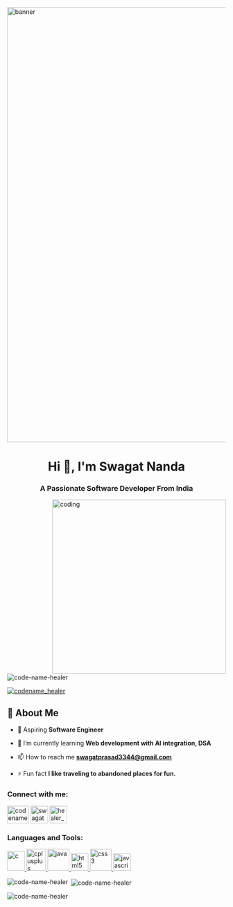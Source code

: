 <img align="center" alt="banner" width="1000" src="https://media1.tenor.com/images/ba6d7d37fa1e4ca966ac7328bf43b96c/tenor.gif?itemid=18657810">
<h1 align="center">Hi 👋, I'm Swagat Nanda</h1>
<h3 align="center">A Passionate Software Developer From India</h3>

<img align="right" alt="coding" width="400" src="https://user-images.githubusercontent.com/55389276/140866485-8fb1c876-9a8f-4d6a-98dc-08c4981eaf70.gif">

<p align="left"> <img src="https://komarev.com/ghpvc/?username=code-name-healer&label=Profile%20views&color=0e75b6&style=flat" alt="code-name-healer" /> </p>

<p align="left"> <a href="https://twitter.com/codename_healer" target="blank"><img src="https://img.shields.io/twitter/follow/codename_healer?logo=twitter&style=for-the-badge" alt="codename_healer" /></a> </p>

## 🚀 About Me

- 💼 Aspiring **Software Engineer**

- 🌱 I’m currently learning **Web development with AI integration, DSA**

- 📫 How to reach me **swagatprasad3344@gmail.com**

- ⚡ Fun fact **I like traveling to abandoned places for fun.**

<h3 align="left">Connect with me:</h3>
<p align="left">
<a href="https://twitter.com/codename_healer" target="blank"><img align="center" src="https://th.bing.com/th/id/OIP.dj2Q_v5PNYeGVFWlZh0h2gHaE8?pid=ImgDet&rs=1" alt="codename_healer" height="40" width="50" /></a>
<a href="https://linkedin.com/in/swagat nanda" target="blank"><img align="center" src="https://cdn.freebiesupply.com/logos/large/2x/linkedin-icon-logo-png-transparent.png" alt="swagat nanda" height="40" width="40" /></a>
<a href="https://instagram.com/healer_senpai" target="blank"><img align="center" src="https://www.svgrepo.com/show/303154/instagram-2016-logo.svg" alt="healer_senpai" height="40" width="40" /></a>
</p>

<h3 align="left">Languages and Tools:</h3>
<p align="left"> <a href="https://www.react.dev/" target="_blank" rel="noreferrer"> <img src="https://imgs.search.brave.com/-wRYfmc8MFTE9dYoFBioZSxfu45QaJyuKfJ3h68gZGM/rs:fit:860:0:0:0/g:ce/aHR0cHM6Ly9jZG40/Lmljb25maW5kZXIu/Y29tL2RhdGEvaWNv/bnMvbG9nb3MtMy82/MDAvUmVhY3QuanNf/bG9nby01MTIucG5n" alt="c" width="40" height="45"/> </a> <a href="https://www.nextjs.org/" target="_blank" rel="noreferrer"> <img src="https://imgs.search.brave.com/ztlfYC2eOTJpd2dVwRpux9RX31ciXcTCwHxh1LfOSfI/rs:fit:860:0:0:0/g:ce/aHR0cHM6Ly93d3cu/dmVjdG9ybG9nby56/b25lL2xvZ29zL25l/eHRqcy9uZXh0anMt/aWNvbi5zdmc" alt="cplusplus" width="45" height="50"/> </a> <a href="https://www.java.com" target="_blank" rel="noreferrer"> <img src="https://static.wixstatic.com/media/e37c27_daada5da098843ab85dffeea0ab48c27~mv2.png/v1/fill/w_614,h_614,al_c,lg_1,q_90/e37c27_daada5da098843ab85dffeea0ab48c27~mv2.png" alt="java" width="50" height="50"/> <a href="https://www.w3.org/html/" target="_blank" rel="noreferrer"> <img src="https://th.bing.com/th/id/R.6ee622d79495c8639c6f70b6b2b87d17?rik=%2f2XVilcAAz8ZxA&riu=http%3a%2f%2fwww.w3.org%2fhtml%2flogo%2fdownloads%2fHTML5_Badge_256.png&ehk=sC92DU%2f38TG6Hx5ueRg%2bfI0WI3r9msruc%2bCl6bqaGIs%3d&risl=&pid=ImgRaw&r=0" alt="html5" width="40" height="40"/> </a> <a href="https://www.w3schools.com/css/" target="_blank" rel="noreferrer"> <img src="https://cdn.iconscout.com/icon/free/png-256/css-118-569410.png" alt="css3" width="50" height="50"/> </a>  </a> <a href="https://developer.mozilla.org/en-US/docs/Web/JavaScript" target="_blank" rel="noreferrer"> <img src="https://pluspng.com/img-png/javascript-vector-png-javascript-vector-logo-600.png" alt="javascript" width="40" height="40"/> </a> </p>

<p><img align="left" src="https://github-readme-stats.vercel.app/api/top-langs?username=code-name-healer&show_icons=true&locale=en&layout=compact" alt="code-name-healer" /></p>

<p>&nbsp;<img align="center" src="https://github-readme-stats.vercel.app/api?username=code-name-healer&show_icons=true&locale=en" alt="code-name-healer" /></p>

<p><img align="center" src="https://github-readme-streak-stats.herokuapp.com/?user=code-name-healer&" alt="code-name-healer" /></p>
